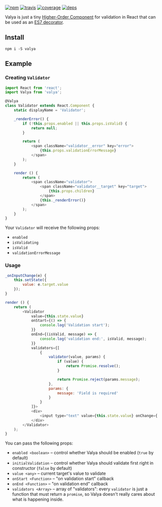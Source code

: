 [![npm](https://img.shields.io/npm/v/valya.svg?style=flat-square)](https://www.npmjs.com/package/valya)
[![travis](http://img.shields.io/travis/deepsweet/valya.svg?style=flat-square)](https://travis-ci.org/deepsweet/valya)
[![coverage](http://img.shields.io/coveralls/deepsweet/valya/master.svg?style=flat-square)](https://coveralls.io/r/deepsweet/valya)
[![deps](http://img.shields.io/david/deepsweet/valya.svg?style=flat-square)](https://david-dm.org/deepsweet/valya)

Valya is just a tiny [Higher-Order Component](https://medium.com/@dan_abramov/mixins-are-dead-long-live-higher-order-components-94a0d2f9e750) for validation in React that can be used as an [ES7 decorator](https://github.com/wycats/javascript-decorators).

## Install

```
npm i -S valya
```

## Example

### Creating `Validator`

```js
import React from 'react';
import Valya from 'valya';

@Valya
class Validator extends React.Component {
    static displayName = 'Validator';

    _renderError() {
        if (!this.props.enabled || this.props.isValid) {
            return null;
        }

        return (
            <span className="validator__error" key="error">
                {this.props.validationErrorMessage}
            </span>
        );
    }

    render () {
        return (
            <span className="validator">
                <span className="validator__target" key="target">
                    {this.props.children}
                </span>
                {this._renderError()}
            </span>
        );
    }
}
```

Your `Validator` will receive the following props:
* `enabled`
* `isValidating`
* `isValid`
* `validationErrorMessage`

### Usage

```js
_onInputChange(e) {
    this.setState({
        value: e.target.value
    });
}

render () {
    return (
        <Validator
            value={this.state.value}
            onStart={() => {
                console.log('Validation start');
            }}
            onEnd={(isValid, message) => {
                console.log('validation end:', isValid, message);
            }}
            validators={[
                {
                    validator(value, params) {
                        if (value) {
                            return Promise.resolve();
                        }

                        return Promise.reject(params.message);
                    },
                    params: {
                        message: 'Field is required'
                    }
                }
            ]}>
            <div>
                <input type="text" value={this.state.value} onChange={::this._onInputChange} />
            </div>
        </Validator>
    );
}
```

You can pass the following props:
* `enabled <boolean>` – control whether Valya should be enabled (`true` by default)
* `initialValidation` – control whether Valya should validate first right in constructor (`false` by default)
* `value <any>` – current target's value to validate
* `onStart <Function>` – "on validation start" callback
* `onEnd <Function>` – "on validation end" callback
* `validators <Array>` – array of "validators": every `validator` is just a function that must return a `promise`, so Valya doesn't really cares about what is happening inside.
